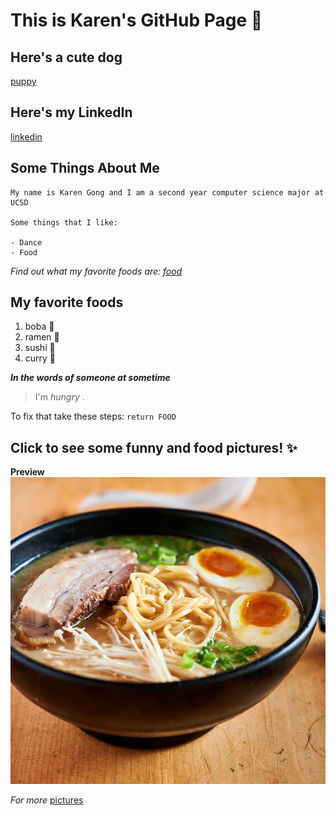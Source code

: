 # This is Karen's GitHub Page 🌻


## Here's a cute dog
[puppy](https://thezebra.org/2020/08/03/puppy-essentials-everything-you-need-for-a-new-puppy/)


## Here's my LinkedIn
[linkedin](https://www.linkedin.com/in/karengong2001/)

## Some Things About Me

```
My name is Karen Gong and I am a second year computer science major at UCSD

Some things that I like:

- Dance
- Food 
```
_Find out what my favorite foods are: [food](https://github.com/kwgong/karengong.github.io/blob/gh-pages/index.md#some-things-about-me)_

## My favorite foods

1. boba 🍵
2. ramen 🍜
3. sushi 🍣
4. curry 🍛

**_In the words of someone at sometime_**
> I'm _hungry_ .

To fix that take these steps:
`return FOOD`

## Click to see some funny and food pictures! ✨
**Preview**
![image](pictures/tonkotsuramenfront.jpg)

_For more_
[pictures](https://github.com/kwgong/karengong.github.io/blob/gh-pages/pictures.md#fancy-pictures)




